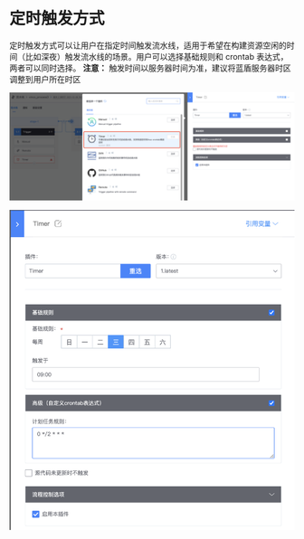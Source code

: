 # 定时触发方式

定时触发方式可以让用户在指定时间触发流水线，适用于希望在构建资源空闲的时间（比如深夜）触发流水线的场景。用户可以选择基础规则和 crontab 表达式，两者可以同时选择。
**注意：** 触发时间以服务器时间为准，建议将蓝盾服务器时区调整到用户所在时区

![png](../../../assets/image-trigger-timer-plugin.png)

![png](../../../assets/image-trigger-timer-rule.png)

